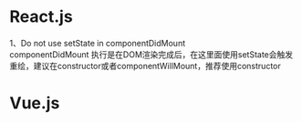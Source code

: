 # React.js

1、Do not use setState in componentDidMount   
componentDidMount 执行是在DOM渲染完成后，在这里面使用setState会触发重绘，建议在constructor或者componentWillMount，推荐使用constructor


# Vue.js  
  
